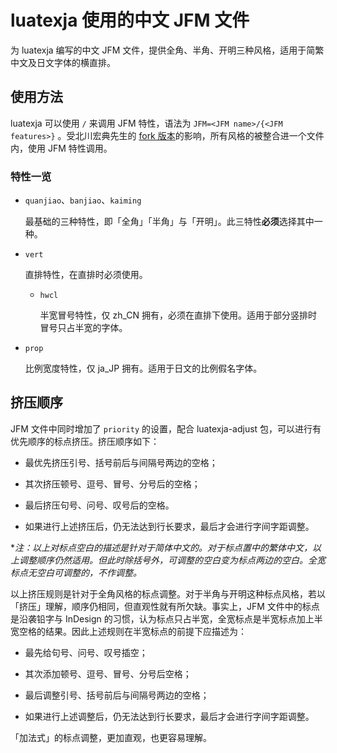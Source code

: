 # luatexja 使用的中文 JFM 文件

为 luatexja 编写的中文 JFM 文件，提供全角、半角、开明三种风格，适用于简繁中文及日文字体的横直排。

## 使用方法

luatexja 可以使用 `/` 来调用 JFM 特性，语法为 `JFM=<JFM name>/{<JFM features>}` 。受北川宏典先生的 [fork 版本](https://github.com/h-kitagawa/ChineseJFM/tree/combine)的影响，所有风格的被整合进一个文件内，使用 JFM 特性调用。

### 特性一览

* `quanjiao`、`banjiao`、`kaiming`

    最基础的三种特性，即「全角」「半角」与「开明」。此三特性**必须**选择其中一种。

* `vert`

    直排特性，在直排时必须使用。

    - `hwcl`

        半宽冒号特性，仅 zh_CN 拥有，必须在直排下使用。适用于部分竖排时冒号只占半宽的字体。

* `prop`

    比例宽度特性，仅 ja_JP 拥有。适用于日文的比例假名字体。

## 挤压顺序

JFM 文件中同时增加了 `priority` 的设置，配合 luatexja-adjust 包，可以进行有优先顺序的标点挤压。挤压顺序如下：

* 最优先挤压引号、括号前后与间隔号两边的空格；

* 其次挤压顿号、逗号、冒号、分号后的空格；

* 最后挤压句号、问号、叹号后的空格。

* 如果进行上述挤压后，仍无法达到行长要求，最后才会进行字间字距调整。

\**注：以上对标点空白的描述是针对于简体中文的。对于标点置中的繁体中文，以上调整顺序仍然适用。但此时除括号外，可调整的空白变为标点两边的空白。全宽标点无空白可调整的，不作调整。*

以上挤压规则是针对于全角风格的标点调整。对于半角与开明这种标点风格，若以「挤压」理解，顺序仍相同，但直观性就有所欠缺。事实上，JFM 文件中的标点是沿袭铅字与 InDesign 的习惯，认为标点只占半宽，全宽标点是半宽标点加上半宽空格的结果。因此上述规则在半宽标点的前提下应描述为：

* 最先给句号、问号、叹号插空；

* 其次添加顿号、逗号、冒号、分号后空格；

* 最后调整引号、括号前后与间隔号两边的空格；

* 如果进行上述调整后，仍无法达到行长要求，最后才会进行字间字距调整。

「加法式」的标点调整，更加直观，也更容易理解。
